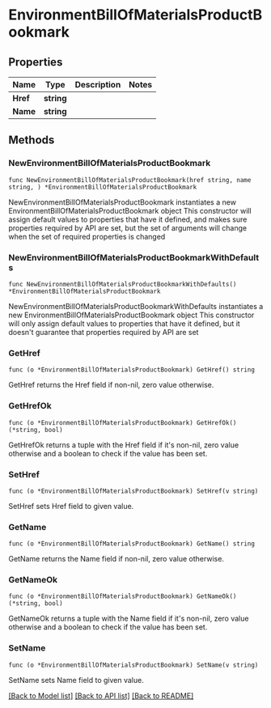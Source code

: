 # EnvironmentBillOfMaterialsProductBookmark

## Properties

Name | Type | Description | Notes
------------ | ------------- | ------------- | -------------
**Href** | **string** |  | 
**Name** | **string** |  | 

## Methods

### NewEnvironmentBillOfMaterialsProductBookmark

`func NewEnvironmentBillOfMaterialsProductBookmark(href string, name string, ) *EnvironmentBillOfMaterialsProductBookmark`

NewEnvironmentBillOfMaterialsProductBookmark instantiates a new EnvironmentBillOfMaterialsProductBookmark object
This constructor will assign default values to properties that have it defined,
and makes sure properties required by API are set, but the set of arguments
will change when the set of required properties is changed

### NewEnvironmentBillOfMaterialsProductBookmarkWithDefaults

`func NewEnvironmentBillOfMaterialsProductBookmarkWithDefaults() *EnvironmentBillOfMaterialsProductBookmark`

NewEnvironmentBillOfMaterialsProductBookmarkWithDefaults instantiates a new EnvironmentBillOfMaterialsProductBookmark object
This constructor will only assign default values to properties that have it defined,
but it doesn't guarantee that properties required by API are set

### GetHref

`func (o *EnvironmentBillOfMaterialsProductBookmark) GetHref() string`

GetHref returns the Href field if non-nil, zero value otherwise.

### GetHrefOk

`func (o *EnvironmentBillOfMaterialsProductBookmark) GetHrefOk() (*string, bool)`

GetHrefOk returns a tuple with the Href field if it's non-nil, zero value otherwise
and a boolean to check if the value has been set.

### SetHref

`func (o *EnvironmentBillOfMaterialsProductBookmark) SetHref(v string)`

SetHref sets Href field to given value.


### GetName

`func (o *EnvironmentBillOfMaterialsProductBookmark) GetName() string`

GetName returns the Name field if non-nil, zero value otherwise.

### GetNameOk

`func (o *EnvironmentBillOfMaterialsProductBookmark) GetNameOk() (*string, bool)`

GetNameOk returns a tuple with the Name field if it's non-nil, zero value otherwise
and a boolean to check if the value has been set.

### SetName

`func (o *EnvironmentBillOfMaterialsProductBookmark) SetName(v string)`

SetName sets Name field to given value.



[[Back to Model list]](../README.md#documentation-for-models) [[Back to API list]](../README.md#documentation-for-api-endpoints) [[Back to README]](../README.md)


